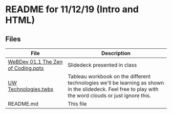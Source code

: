 # README for 11/12/19 (Intro and HTML)

## Files

|File|Description|
|---|---|
| [WeBDev 01.1 The Zen of Coding.pptx](WeBDev%2001.1%20The%20Zen%20of%20Coding.pptx) | Slidedeck presented in class|
|[UW Technologies.twbx](UW%20Technologies.twbx)|Tableau workbook on the different technologies we'll be learning as shown in the slidedeck. Feel free to play with the word clouds or just ignore this.|
|README.md|This file|
